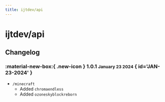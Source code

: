 ```yaml
---
title: ijtdev/api
---
```


# ijtdev/api

## Changelog

### :material-new-box:{ .new-icon } 1.0.1 <small>January 23 2024</small> { id='JAN-23-2024' }

-   `/minecraft`
    -   Added `chromaendless`
    -   Added `ozoneskyblockreborn`
